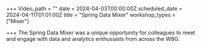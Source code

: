 +++
Video_path = ""
date = 2024-04-03T00:00:00Z
scheduled_date = 2024-04-11T01:01:00Z
title = "Spring Data Mixer"
workshop_types = ["Mixer"]

+++
The Spring Data Mixer was a unique opportunity for colleagues to meet and engage with data and analytics enthusiasts from across the WBG.
